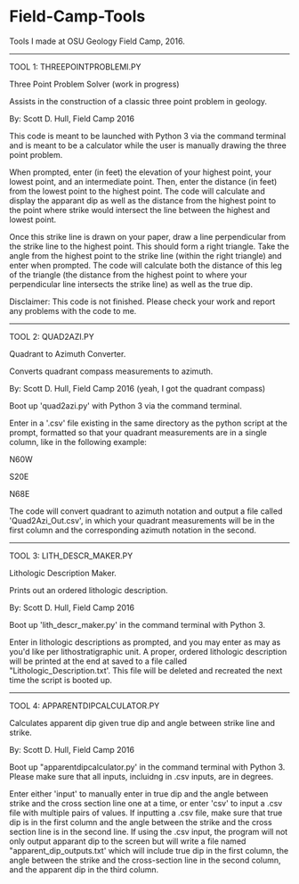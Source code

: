 # Field-Camp-Tools
Tools I made at OSU Geology Field Camp, 2016.


_________________________________________________________________________________________________________________
TOOL 1: THREEPOINTPROBLEMI.PY

Three Point Problem Solver (work in progress)

Assists in the construction of a classic three point problem in geology.

By: Scott D. Hull, Field Camp 2016


This code is meant to be launched with Python 3 via the command terminal and is meant to be a calculator while the user is manually drawing the three point problem.

When prompted, enter (in feet) the elevation of your highest point, your lowest point, and an intermediate point.  Then, enter the distance (in feet) from the lowest point to the highest point.  The code will calculate and display the apparant dip as well as the distance from the highest point to the point where strike would intersect the line between the highest and lowest point.

Once this strike line is drawn on your paper, draw a line perpendicular from the strike line to the highest point.  This should form a right triangle.  Take the angle from the highest point to the strike line (within the right triangle) and enter when prompted.  The code will calculate both the distance of this leg of the triangle (the distance from the highest point to where your perpendicular line intersects the strike line) as well as the true dip.


Disclaimer: This code is not finished.  Please check your work and report any problems with the code to me.



_________________________________________________________________________________________________________________
TOOL 2: QUAD2AZI.PY

Quadrant to Azimuth Converter.

Converts quadrant compass measurements to azimuth.

By: Scott D. Hull, Field Camp 2016 (yeah, I got the quadrant compass)

Boot up 'quad2azi.py' with Python 3 via the command terminal.

Enter in a '.csv' file existing in the same directory as the python script at the prompt, formatted so that your quadrant measurements are in a single column, like in the following example:

N60W

S20E

N68E

The code will convert quadrant to azimuth notation and output a file called 'Quad2Azi_Out.csv', in which your quadrant measurements will be in the first column and the corresponding azimuth notation in the second.



_________________________________________________________________________________________________________________
TOOL 3: LITH_DESCR_MAKER.PY

Lithologic Description Maker.

Prints out an ordered lithologic description.

By: Scott D. Hull, Field Camp 2016

Boot up 'lith_descr_maker.py' in the command terminal with Python 3.

Enter in lithologic descriptions as prompted, and you may enter as may as you'd like per lithostratigraphic unit.  A proper, ordered lithologic description will be printed at the end at saved to a file called "Lithologic_Description.txt'.  This file will be deleted and recreated the next time the script is booted up.



_________________________________________________________________________________________________________________
TOOL 4: APPARENTDIPCALCULATOR.PY

Calculates apparent dip given true dip and angle between strike line and strike.

By: Scott D. Hull, Field Camp 2016

Boot up "apparentdipcalculator.py' in the command terminal with Python 3.  Please make sure that all inputs, incluidng in .csv inputs, are in degrees.

Enter either 'input' to manually enter in true dip and the angle between strike and the cross section line one at a time, or enter 'csv' to input a .csv file with multiple pairs of values.  If inputting a .csv file, make sure that true dip is in the first column and the angle between the strike and the cross section line is in the second line.  If using the .csv input, the program will not only output apparant dip to the screen but will write a file named "apparent_dip_outputs.txt' which will include true dip in the first column, the angle between the strike and the cross-section line in the second column, and the apparent dip in the third column.
